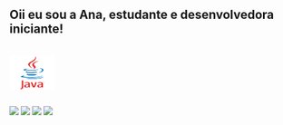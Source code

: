 ## Oii eu sou a Ana, estudante e desenvolvedora iniciante!

<div style="display: inline_block"><br>
  <img align="center" alt="Ana-Java" height="60" width="80" src="https://github.com/devicons/devicon/blob/master/icons/java/java-original-wordmark.svg">
</div>
  
  ##
 
<div> 
  <a href="https://www.tiktok.com/@ana.gabbriella" target="_blank"><img src="https://img.shields.io/badge/TikTok-000000?style=for-the-badge&logo=tiktok&logoColor=white" target="_blank"></a>
  <a href="https://www.instagram.com/ana.gabbriella/" target="_blank"><img src="https://img.shields.io/badge/-Instagram-%23E4405F?style=for-the-badge&logo=instagram&logoColor=white" target="_blank"></a>
  <a href = "mailto:anagabrielavianna@gmail.com"><img src="https://img.shields.io/badge/-Gmail-%23333?style=for-the-badge&logo=gmail&logoColor=white" target="_blank"></a>
  <a href="https://www.linkedin.com/in/ana-gabriela-viana-mariano-809587294/" target="_blank"><img src="https://img.shields.io/badge/-LinkedIn-%230077B5?style=for-the-badge&logo=linkedin&logoColor=white" target="_blank"></a> 
  
</div>
